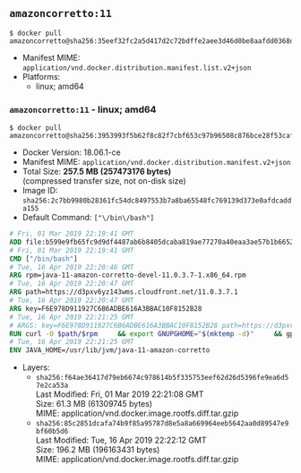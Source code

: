 ## `amazoncorretto:11`

```console
$ docker pull amazoncorretto@sha256:35eef32fc2a5d417d2c72bdffe2aee3d46d0be8aafdd0368d9aff95910bfb610
```

-	Manifest MIME: `application/vnd.docker.distribution.manifest.list.v2+json`
-	Platforms:
	-	linux; amd64

### `amazoncorretto:11` - linux; amd64

```console
$ docker pull amazoncorretto@sha256:3953993f5b62f8c82f7cbf653c97b96508c876bce28f53caf502ce7255d352c7
```

-	Docker Version: 18.06.1-ce
-	Manifest MIME: `application/vnd.docker.distribution.manifest.v2+json`
-	Total Size: **257.5 MB (257473176 bytes)**  
	(compressed transfer size, not on-disk size)
-	Image ID: `sha256:2c7bb9980b28361fc54dc8497553b7a8ba65548fc769139d373e0afdcadda155`
-	Default Command: `["\/bin\/bash"]`

```dockerfile
# Fri, 01 Mar 2019 22:19:41 GMT
ADD file:b599e9fb65fc9d9df4487ab6b8405dcaba819ae77270a40eaa3ae57b1b66524d in / 
# Fri, 01 Mar 2019 22:19:41 GMT
CMD ["/bin/bash"]
# Tue, 16 Apr 2019 22:20:46 GMT
ARG rpm=java-11-amazon-corretto-devel-11.0.3.7-1.x86_64.rpm
# Tue, 16 Apr 2019 22:20:47 GMT
ARG path=https://d3pxv6yz143wms.cloudfront.net/11.0.3.7.1
# Tue, 16 Apr 2019 22:20:47 GMT
ARG key=F6E978D911927C6B6ADBE616A3BBAC10F8152B28
# Tue, 16 Apr 2019 22:21:25 GMT
# ARGS: key=F6E978D911927C6B6ADBE616A3BBAC10F8152B28 path=https://d3pxv6yz143wms.cloudfront.net/11.0.3.7.1 rpm=java-11-amazon-corretto-devel-11.0.3.7-1.x86_64.rpm
RUN curl -O $path/$rpm     && export GNUPGHOME="$(mktemp -d)"     && gpg --batch --keyserver ha.pool.sks-keyservers.net --recv-keys $key     && gpg --armor --export $key > corretto.asc     && rpm --import corretto.asc     && rpm -K $rpm     && rpm -i $rpm     && rm -r $GNUPGHOME corretto.asc $rpm     && yum install -y fontconfig     && yum clean all
# Tue, 16 Apr 2019 22:21:25 GMT
ENV JAVA_HOME=/usr/lib/jvm/java-11-amazon-corretto
```

-	Layers:
	-	`sha256:f64ae36417d79eb6674c978614b5f335753eef62d26d5396fe9ea6d57e2ca53a`  
		Last Modified: Fri, 01 Mar 2019 22:21:08 GMT  
		Size: 61.3 MB (61309745 bytes)  
		MIME: application/vnd.docker.image.rootfs.diff.tar.gzip
	-	`sha256:85c2851dcafa74b9f85a95787d8e5a8a669964eeb5642aa0d89547e9bf60b5d6`  
		Last Modified: Tue, 16 Apr 2019 22:22:12 GMT  
		Size: 196.2 MB (196163431 bytes)  
		MIME: application/vnd.docker.image.rootfs.diff.tar.gzip
